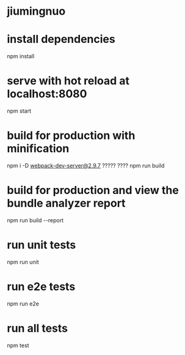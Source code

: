 # jiumingnuo
# install dependencies
npm install 

# serve with hot reload at localhost:8080
npm start

# build for production with minification
npm i -D webpack-dev-server@2.9.7  ????? ????
npm run build

# build for production and view the bundle analyzer report
npm run build --report

# run unit tests
npm run unit

# run e2e tests
npm run e2e

# run all tests
npm test
